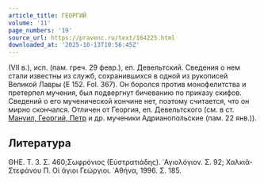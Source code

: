 ```yaml
---
article_title: ГЕОРГИЙ
volume: '11'
page_numbers: '19'
source_url: https://pravenc.ru/text/164225.html
downloaded_at: '2025-10-13T10:56:45Z'
---
```


(VII в.), исп. (пам. греч. 29 февр.), еп. Девельтский. Сведения о нем стали известны из служб, сохранившихся в одной из рукописей Великой Лавры (E 152. Fol. 367). Он боролся против монофелитства и претерпел мучения, был подвергнут бичеванию по приказу скифов. Сведений о его мученической кончине нет, поэтому считается, что он мирно скончался. Отличен от Георгия, еп. Девельтского (см. в ст. [Мануил, Георгий, Петр](<https://pravenc.ru/text/Мануил  Георгий  Петр.html>) и др. мученики Адрианопольские (пам. 22 янв.)).

## Литература

ΘΗΕ. Τ. 3. Σ. 460;Σωφρόνιος (Εὐστρατιάδης). ῾Αγιολόγιον. Σ. 92; Χαλκιᾶ-Στεφάνου Π. Οἱ ἅγιοι Γεώργιοι. ᾿Αθήνα, 1996. Σ. 185.
